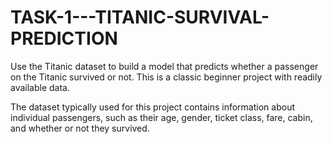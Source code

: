 # TASK-1---TITANIC-SURVIVAL-PREDICTION


Use the Titanic dataset to build a model that predicts whether a passenger on the Titanic survived or not. This is 
a classic beginner project with readily available data. 

The dataset typically used for this project contains information about individual passengers, such as their age, 
gender, ticket class, fare, cabin, and whether or not they survived.
